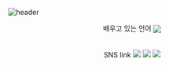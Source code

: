 ![header](https://capsule-render.vercel.app/api?type=waving&color=random&height=300&section=header&text=KimWang09%20&fontSize=90&fontColor=ffffff)


<p align="center">배우고 있는 언어
  <img align="center" src="https://img.shields.io/badge/Rust-000000?style=flat-square&logo=rust&logoColor=white"/>
  <br>
  <br>
  <br>
  SNS link
<a href="https://www.instagram.com/kimwang0009/" target="_blank">
  <img src="https://img.shields.io/badge/Instagram-E4405F?style=flat-square&logo=instagram&logoColor=white"/></a>
<a href="https://discordapp.com/users/%ED%98%84%EB%B9%88#6057" target="_blank">
  <img src="https://img.shields.io/badge/Discord-5865F2?style=flat-square&logo=discord&logoColor=white"/></a>
<a href="https://internals.rust-lang.org/u/kimwang906/" target="_blank">
  <img src="https://img.shields.io/badge/Rust_Community-41BDF5?style=flat-square&logo=HomeAssistantCommunityStore&logoColor=white"/></a>
</p>
